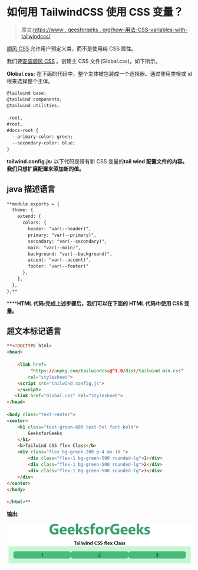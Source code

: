 # 如何用 TailwindCSS 使用 CSS 变量？

> 原文:[https://www . geesforgeks . org/how-用法-CSS-variables-with-tailwindcss/](https://www.geeksforgeeks.org/how-to-use-css-variables-with-tailwindcss/)

[顺风 CSS](https://www.geeksforgeeks.org/css-tailwind-introduction/) 允许用户预定义类，而不是使用纯 CSS 属性。

我们要[安装顺风 CSS](https://www.geeksforgeeks.org/css-tailwind-introduction/) 。创建主 CSS 文件(Global.css)，如下所示。

**Global.css:** 在下面的代码中，整个主体被包装成一个选择器。通过使用类根或 id 根来选择整个主体。

```html
@tailwind base;
@tailwind components;
@tailwind utilities;

.root,
#root,
#docs-root {
  --primary-color: green;
  --secondary-color: blue;
}
```

**tailwind.config.js:** 以下代码是带有新 CSS 变量的****tail wind 配置文件的内容。我们只想扩展配置来添加新的值。****

## ****java 描述语言****

```html
**module.exports = {
  theme: {
    extend: {
      colors: {
        header: "var(--header)",
        primary: "var(--primary)",
        secondary: "var(--secondary)",
        main: "var(--main)",
        background: "var(--background)",
        accent: "var(--accent)",
        footer: "var(--footer)"
      },
    },
  },
};**
```

******HTML 代码:**完成上述步骤后，我们可以在下面的 HTML 代码中使用 CSS 变量。****

## ****超文本标记语言****

```html
**<!DOCTYPE html>
<head>

    <link href=
         "https://unpkg.com/tailwindcss@^1.0/dist/tailwind.min.css"
        rel="stylesheet">
    <script src="tailwind.config.js">
    </script>
   <link href="Global.css" rel="stylesheet">
</head>

<body class="text-center">
<center>
    <h1 class="text-green-600 text-5xl font-bold">
        GeeksforGeeks
    </h1>
    <b>Tailwind CSS flex Class</b>
    <div class="flex bg-green-200 p-4 mx-16 ">
        <div class="flex-1 bg-green-500 rounded-lg">1</div>
        <div class="flex-1 bg-green-500 rounded-lg">2</div>
        <div class="flex-1 bg-green-500 rounded-lg">3</div>
    </div>
</center>
</body>

</html>**
```

******输出:******

****![](img/25e4fe639969dec6f79ca1ba9552b672.png)****